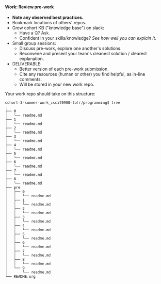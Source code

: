#### Work: Review pre-work
- __Note any observed best practices.__
- Bookmark locations of others' repos.
- Grow cohort KB ("knowledge base") on slack:
  - Have a Q? Ask.
  - Confident in your skills/knowledge? _See how well you can explain it._
- Small group sessions:
  - Discuss pre-work, explore one another's solutions.
  - Reconvene and present your team's cleanest solution / clearest explanation.
- DELIVERABLE:
  - Better version of each pre-work submission.
  - Cite any resources (human or other) you find helpful, as in-line comments.
  - Will be stored in your new work repo.

Your work repo should take on this structure:

```
cohort-3-summer-work_csci70900-tofr/programming$ tree
.
├── 0
│   └── readme.md
├── 1
│   └── readme.md
├── 2
│   └── readme.md
├── 3
│   └── readme.md
├── 4
│   └── readme.md
├── 5
│   └── readme.md
├── 6
│   └── readme.md
├── 7
│   └── readme.md
├── 8
│   └── readme.md
├── pre
│   ├── 0
│   │   └── readme.md
│   ├── 1
│   │   └── readme.md
│   ├── 2
│   │   └── readme.md
│   ├── 3
│   │   └── readme.md
│   ├── 4
│   │   └── readme.md
│   ├── 5
│   │   └── readme.md
│   ├── 6
│   │   └── readme.md
│   ├── 7
│   │   └── readme.md
│   ├── 8
│   │   └── readme.md
│   └── 9
│       └── readme.md
└── README.org
```

